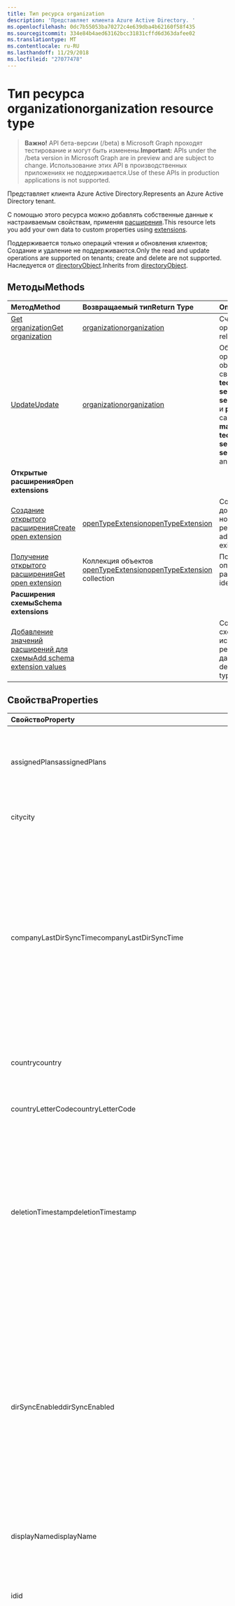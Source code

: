 ```yaml
---
title: Тип ресурса organization
description: 'Представляет клиента Azure Active Directory. '
ms.openlocfilehash: 0dc7b55053ba70272c4e639dba4b62160f58f435
ms.sourcegitcommit: 334e84b4aed63162bcc31831cffd6d363dafee02
ms.translationtype: MT
ms.contentlocale: ru-RU
ms.lasthandoff: 11/29/2018
ms.locfileid: "27077478"
---
```

# <a name="organization-resource-type"></a><span data-ttu-id="bf892-103">Тип ресурса organization</span><span class="sxs-lookup"><span data-stu-id="bf892-103">organization resource type</span></span>

> <span data-ttu-id="bf892-104">**Важно!** API бета-версии (/beta) в Microsoft Graph проходят тестирование и могут быть изменены.</span><span class="sxs-lookup"><span data-stu-id="bf892-104">**Important:** APIs under the /beta version in Microsoft Graph are in preview and are subject to change.</span></span> <span data-ttu-id="bf892-105">Использование этих API в производственных приложениях не поддерживается.</span><span class="sxs-lookup"><span data-stu-id="bf892-105">Use of these APIs in production applications is not supported.</span></span>

<span data-ttu-id="bf892-106">Представляет клиента Azure Active Directory.</span><span class="sxs-lookup"><span data-stu-id="bf892-106">Represents an Azure Active Directory tenant.</span></span> 

<span data-ttu-id="bf892-107">С помощью этого ресурса можно добавлять собственные данные к настраиваемым свойствам, применяя [расширения](/graph/extensibility-overview).</span><span class="sxs-lookup"><span data-stu-id="bf892-107">This resource lets you add your own data to custom properties using [extensions](/graph/extensibility-overview).</span></span>

<span data-ttu-id="bf892-108">Поддерживается только операций чтения и обновления клиентов; Создание и удаление не поддерживаются.</span><span class="sxs-lookup"><span data-stu-id="bf892-108">Only the read and update operations are supported on tenants; create and delete are not supported.</span></span> <span data-ttu-id="bf892-109">Наследуется от [directoryObject](directoryobject.md).</span><span class="sxs-lookup"><span data-stu-id="bf892-109">Inherits from [directoryObject](directoryobject.md).</span></span>

## <a name="methods"></a><span data-ttu-id="bf892-110">Методы</span><span class="sxs-lookup"><span data-stu-id="bf892-110">Methods</span></span>

| <span data-ttu-id="bf892-111">Метод</span><span class="sxs-lookup"><span data-stu-id="bf892-111">Method</span></span>       | <span data-ttu-id="bf892-112">Возвращаемый тип</span><span class="sxs-lookup"><span data-stu-id="bf892-112">Return Type</span></span>  |<span data-ttu-id="bf892-113">Описание</span><span class="sxs-lookup"><span data-stu-id="bf892-113">Description</span></span>|
|:---------------|:--------|:----------|
|[<span data-ttu-id="bf892-114">Get organization</span><span class="sxs-lookup"><span data-stu-id="bf892-114">Get organization</span></span>](../api/organization-get.md) | [<span data-ttu-id="bf892-115">organization</span><span class="sxs-lookup"><span data-stu-id="bf892-115">organization</span></span>](organization.md) |<span data-ttu-id="bf892-116">Считывание свойств и связей объекта организации.</span><span class="sxs-lookup"><span data-stu-id="bf892-116">Read properties and relationships of organization object.</span></span>|
|[<span data-ttu-id="bf892-117">Update</span><span class="sxs-lookup"><span data-stu-id="bf892-117">Update</span></span>](../api/organization-update.md) | [<span data-ttu-id="bf892-118">organization</span><span class="sxs-lookup"><span data-stu-id="bf892-118">organization</span></span>](organization.md)  |<span data-ttu-id="bf892-119">Обновление объекта организации.</span><span class="sxs-lookup"><span data-stu-id="bf892-119">Update organization object.</span></span> <span data-ttu-id="bf892-120">Обновлять можно только эти свойства: **marketingNotificationMails**, **technicalNotificationMails**, **securityComplianceNotificationMails**, **securityComplianceNotificationPhones** и **privacyProfile**.</span><span class="sxs-lookup"><span data-stu-id="bf892-120">The only properties that can be updated are: **marketingNotificationMails**, **technicalNotificationMails**, **securityComplianceNotificationMails**, **securityComplianceNotificationPhones** and **privacyProfile**.</span></span> |
|<span data-ttu-id="bf892-121">**Открытые расширения**</span><span class="sxs-lookup"><span data-stu-id="bf892-121">**Open extensions**</span></span>| | |
|[<span data-ttu-id="bf892-122">Создание открытого расширения</span><span class="sxs-lookup"><span data-stu-id="bf892-122">Create open extension</span></span>](../api/opentypeextension-post-opentypeextension.md) |[<span data-ttu-id="bf892-123">openTypeExtension</span><span class="sxs-lookup"><span data-stu-id="bf892-123">openTypeExtension</span></span>](opentypeextension.md)| <span data-ttu-id="bf892-124">Создание открытого расширения и добавление настраиваемых свойств в новый или существующий ресурс.</span><span class="sxs-lookup"><span data-stu-id="bf892-124">Create an open extension and add custom properties to a new or existing resource.</span></span>|
|[<span data-ttu-id="bf892-125">Получение открытого расширения</span><span class="sxs-lookup"><span data-stu-id="bf892-125">Get open extension</span></span>](../api/opentypeextension-get.md) |<span data-ttu-id="bf892-126">Коллекция объектов [openTypeExtension](opentypeextension.md)</span><span class="sxs-lookup"><span data-stu-id="bf892-126">[openTypeExtension](opentypeextension.md) collection</span></span>| <span data-ttu-id="bf892-127">Получение открытого расширения, определяемого именем расширения.</span><span class="sxs-lookup"><span data-stu-id="bf892-127">Get an open extension identified by the extension name.</span></span>|
|<span data-ttu-id="bf892-128">**Расширения схемы**</span><span class="sxs-lookup"><span data-stu-id="bf892-128">**Schema extensions**</span></span>| | |
|[<span data-ttu-id="bf892-129">Добавление значений расширений для схемы</span><span class="sxs-lookup"><span data-stu-id="bf892-129">Add schema extension values</span></span>](/graph/extensibility-schema-groups) || <span data-ttu-id="bf892-130">Создание определения расширения схемы и его дальнейшее использование для добавления в ресурс введенных пользовательских данных.</span><span class="sxs-lookup"><span data-stu-id="bf892-130">Create a schema extension definition and then use it to add custom typed data to a resource.</span></span>|

## <a name="properties"></a><span data-ttu-id="bf892-131">Свойства</span><span class="sxs-lookup"><span data-stu-id="bf892-131">Properties</span></span>
| <span data-ttu-id="bf892-132">Свойство</span><span class="sxs-lookup"><span data-stu-id="bf892-132">Property</span></span>     | <span data-ttu-id="bf892-133">Тип</span><span class="sxs-lookup"><span data-stu-id="bf892-133">Type</span></span>   |<span data-ttu-id="bf892-134">Описание</span><span class="sxs-lookup"><span data-stu-id="bf892-134">Description</span></span>|
|:---------------|:--------|:----------|
|<span data-ttu-id="bf892-135">assignedPlans</span><span class="sxs-lookup"><span data-stu-id="bf892-135">assignedPlans</span></span>|<span data-ttu-id="bf892-136">Коллекция [assignedPlan](assignedplan.md)</span><span class="sxs-lookup"><span data-stu-id="bf892-136">[assignedPlan](assignedplan.md) collection</span></span>|<span data-ttu-id="bf892-p104">Коллекция планов обслуживания, сопоставленных с клиентом. Значение NULL не допускается.</span><span class="sxs-lookup"><span data-stu-id="bf892-p104">The collection of service plans associated with the tenant. Not nullable.</span></span>            |
|<span data-ttu-id="bf892-139">city</span><span class="sxs-lookup"><span data-stu-id="bf892-139">city</span></span>|<span data-ttu-id="bf892-140">String</span><span class="sxs-lookup"><span data-stu-id="bf892-140">String</span></span>| <span data-ttu-id="bf892-141">Название города в адресе организации</span><span class="sxs-lookup"><span data-stu-id="bf892-141">City name of the address for the organization</span></span> |
|<span data-ttu-id="bf892-142">companyLastDirSyncTime</span><span class="sxs-lookup"><span data-stu-id="bf892-142">companyLastDirSyncTime</span></span>|<span data-ttu-id="bf892-143">DateTimeOffset</span><span class="sxs-lookup"><span data-stu-id="bf892-143">DateTimeOffset</span></span>|<span data-ttu-id="bf892-p105">Дата и время последней синхронизации клиента с локальным каталогом. Тип Timestamp представляет сведения о времени и дате с использованием формата ISO 8601 (время всегда в формате UTC). Например, значение полуночи 1 января 2014 г. в формате UTC выглядит так: `'2014-01-01T00:00:00Z'`.</span><span class="sxs-lookup"><span data-stu-id="bf892-p105">The time and date at which the tenant was last synced with the on-premise directory.The Timestamp type represents date and time information using ISO 8601 format and is always in UTC time. For example, midnight UTC on Jan 1, 2014 would look like this: `'2014-01-01T00:00:00Z'`</span></span>|
|<span data-ttu-id="bf892-146">country</span><span class="sxs-lookup"><span data-stu-id="bf892-146">country</span></span>|<span data-ttu-id="bf892-147">String</span><span class="sxs-lookup"><span data-stu-id="bf892-147">String</span></span>| <span data-ttu-id="bf892-148">Название страны или региона в адресе организации.</span><span class="sxs-lookup"><span data-stu-id="bf892-148">Country/region name of the address for the organization</span></span> |
|<span data-ttu-id="bf892-149">countryLetterCode</span><span class="sxs-lookup"><span data-stu-id="bf892-149">countryLetterCode</span></span>|<span data-ttu-id="bf892-150">String</span><span class="sxs-lookup"><span data-stu-id="bf892-150">String</span></span>| <span data-ttu-id="bf892-151">Сокращенное название страны или региона для организации.</span><span class="sxs-lookup"><span data-stu-id="bf892-151">Country/region abbreviation for the organization</span></span> |
|<span data-ttu-id="bf892-152">deletionTimestamp</span><span class="sxs-lookup"><span data-stu-id="bf892-152">deletionTimestamp</span></span>|<span data-ttu-id="bf892-153">DateTimeOffset</span><span class="sxs-lookup"><span data-stu-id="bf892-153">DateTimeOffset</span></span>|<span data-ttu-id="bf892-p106">Тип Timestamp представляет сведения о времени и дате с использованием формата ISO 8601 (всегда используется формат UTC). Например, значение полуночи 1 января 2014 г. в формате UTC выглядит так: `'2014-01-01T00:00:00Z'`.</span><span class="sxs-lookup"><span data-stu-id="bf892-p106">The Timestamp type represents date and time information using ISO 8601 format and is always in UTC time. For example, midnight UTC on Jan 1, 2014 would look like this: `'2014-01-01T00:00:00Z'`</span></span>|
|<span data-ttu-id="bf892-156">dirSyncEnabled</span><span class="sxs-lookup"><span data-stu-id="bf892-156">dirSyncEnabled</span></span>|<span data-ttu-id="bf892-157">Boolean</span><span class="sxs-lookup"><span data-stu-id="bf892-157">Boolean</span></span>|<span data-ttu-id="bf892-158">Используется значение **true**, если этот объект синхронизируется из локального каталога. Используется значение **false**, если этот объект ранее синхронизировался из локального каталога, но синхронизация больше не выполняется. Используется значение **null**, если этот объект никогда не синхронизировался из локального каталога (значение по умолчанию).</span><span class="sxs-lookup"><span data-stu-id="bf892-158">**true** if this object is synced from an on-premises directory; **false** if this object was originally synced from an on-premises directory but is no longer synced; **null** if this object has never been synced from an on-premises directory (default).</span></span>|
|<span data-ttu-id="bf892-159">displayName</span><span class="sxs-lookup"><span data-stu-id="bf892-159">displayName</span></span>|<span data-ttu-id="bf892-160">String</span><span class="sxs-lookup"><span data-stu-id="bf892-160">String</span></span>|<span data-ttu-id="bf892-161">Отображаемое имя для клиента.</span><span class="sxs-lookup"><span data-stu-id="bf892-161">The display name for the tenant.</span></span>|
|<span data-ttu-id="bf892-162">id</span><span class="sxs-lookup"><span data-stu-id="bf892-162">id</span></span>|<span data-ttu-id="bf892-163">String</span><span class="sxs-lookup"><span data-stu-id="bf892-163">String</span></span>|<span data-ttu-id="bf892-p107">Уникальный идентификатор клиента. Наследуется от [directoryObject](directoryobject.md). Ключ. Значение null не допускается. Только для чтения.</span><span class="sxs-lookup"><span data-stu-id="bf892-p107">The unique identifier for the tenant. Inherited from [directoryObject](directoryobject.md). Key. Not nullable. Read-only.</span></span>|
|<span data-ttu-id="bf892-169">isMultipleDataLocationsForServicesEnabled</span><span class="sxs-lookup"><span data-stu-id="bf892-169">isMultipleDataLocationsForServicesEnabled</span></span>|<span data-ttu-id="bf892-170">Логический</span><span class="sxs-lookup"><span data-stu-id="bf892-170">Boolean</span></span>|<span data-ttu-id="bf892-171">**значение true,** Если организация — ферма с несколькими-географически включено; **значение false,** Если организация не включена несколькими географически; **значение NULL** (по умолчанию).</span><span class="sxs-lookup"><span data-stu-id="bf892-171">**true** if organization is Multi-Geo enabled; **false** if organization is not Multi-Geo enabled; **null** (default).</span></span> <span data-ttu-id="bf892-172">Только для чтения.</span><span class="sxs-lookup"><span data-stu-id="bf892-172">Read-only.</span></span> <span data-ttu-id="bf892-173">Для получения дополнительных сведений см [OneDrive Online Multi-географически](https://docs.microsoft.com/sharepoint/dev/solution-guidance/multigeo-introduction).</span><span class="sxs-lookup"><span data-stu-id="bf892-173">For more information, see [OneDrive Online Multi-Geo](https://docs.microsoft.com/sharepoint/dev/solution-guidance/multigeo-introduction).</span></span>|
|<span data-ttu-id="bf892-174">marketingNotificationEmails</span><span class="sxs-lookup"><span data-stu-id="bf892-174">marketingNotificationEmails</span></span>|<span data-ttu-id="bf892-175">Коллекция String</span><span class="sxs-lookup"><span data-stu-id="bf892-175">String collection</span></span>| <span data-ttu-id="bf892-176">Значение null не допускается.</span><span class="sxs-lookup"><span data-stu-id="bf892-176">Not nullable.</span></span>            |
|<span data-ttu-id="bf892-177">objectType</span><span class="sxs-lookup"><span data-stu-id="bf892-177">objectType</span></span>|<span data-ttu-id="bf892-178">String</span><span class="sxs-lookup"><span data-stu-id="bf892-178">String</span></span>|<span data-ttu-id="bf892-p109">Строка, которая определяет тип объекта. Для клиентов всегда задается значение Company.</span><span class="sxs-lookup"><span data-stu-id="bf892-p109">A string that identifies the object type. For tenants the value is always “Company”.</span></span> |
|<span data-ttu-id="bf892-181">postalCode</span><span class="sxs-lookup"><span data-stu-id="bf892-181">postalCode</span></span>|<span data-ttu-id="bf892-182">String</span><span class="sxs-lookup"><span data-stu-id="bf892-182">String</span></span>| <span data-ttu-id="bf892-183">Почтовый индекс в адресе организации</span><span class="sxs-lookup"><span data-stu-id="bf892-183">Postal code of the address for the organization</span></span> |
|<span data-ttu-id="bf892-184">preferredLanguage</span><span class="sxs-lookup"><span data-stu-id="bf892-184">preferredLanguage</span></span>|<span data-ttu-id="bf892-185">String</span><span class="sxs-lookup"><span data-stu-id="bf892-185">String</span></span>| <span data-ttu-id="bf892-186">Предпочитаемый язык для организации.</span><span class="sxs-lookup"><span data-stu-id="bf892-186">The preferred language for the organization.</span></span> <span data-ttu-id="bf892-187">Он должен быть представлен в формате ISO 639-1. Пример: ru.</span><span class="sxs-lookup"><span data-stu-id="bf892-187">Should follow ISO 639-1 Code; for example "en".</span></span> |
|<span data-ttu-id="bf892-188">privacyProfile</span><span class="sxs-lookup"><span data-stu-id="bf892-188">privacyProfile</span></span>|[<span data-ttu-id="bf892-189">privacyProfile</span><span class="sxs-lookup"><span data-stu-id="bf892-189">privacyProfile</span></span>](privacyprofile.md)| <span data-ttu-id="bf892-190">Профиль конфиденциальности организации.</span><span class="sxs-lookup"><span data-stu-id="bf892-190">The privacy profile of an organization.</span></span>            |
|<span data-ttu-id="bf892-191">provisionedPlans</span><span class="sxs-lookup"><span data-stu-id="bf892-191">provisionedPlans</span></span>|<span data-ttu-id="bf892-192">Коллекция [ProvisionedPlan](provisionedplan.md)</span><span class="sxs-lookup"><span data-stu-id="bf892-192">[ProvisionedPlan](provisionedplan.md) collection</span></span>| <span data-ttu-id="bf892-193">Значение null не допускается.</span><span class="sxs-lookup"><span data-stu-id="bf892-193">Not nullable.</span></span>            |
|<span data-ttu-id="bf892-194">provisioningErrors</span><span class="sxs-lookup"><span data-stu-id="bf892-194">provisioningErrors</span></span>|<span data-ttu-id="bf892-195">Коллекция ProvisioningError</span><span class="sxs-lookup"><span data-stu-id="bf892-195">ProvisioningError collection</span></span>| <span data-ttu-id="bf892-196">Значение null не допускается.</span><span class="sxs-lookup"><span data-stu-id="bf892-196">Not nullable.</span></span>            |
|<span data-ttu-id="bf892-197">securityComplianceNotificationMails</span><span class="sxs-lookup"><span data-stu-id="bf892-197">securityComplianceNotificationMails</span></span>|<span data-ttu-id="bf892-198">Коллекция String</span><span class="sxs-lookup"><span data-stu-id="bf892-198">String collection</span></span>||
|<span data-ttu-id="bf892-199">securityComplianceNotificationPhones</span><span class="sxs-lookup"><span data-stu-id="bf892-199">securityComplianceNotificationPhones</span></span>|<span data-ttu-id="bf892-200">Коллекция String</span><span class="sxs-lookup"><span data-stu-id="bf892-200">String collection</span></span>||
|<span data-ttu-id="bf892-201">state</span><span class="sxs-lookup"><span data-stu-id="bf892-201">state</span></span>|<span data-ttu-id="bf892-202">String</span><span class="sxs-lookup"><span data-stu-id="bf892-202">String</span></span>| <span data-ttu-id="bf892-203">Название республики, области или края в адресе организации</span><span class="sxs-lookup"><span data-stu-id="bf892-203">State name of the address for the organization</span></span> |
|<span data-ttu-id="bf892-204">street</span><span class="sxs-lookup"><span data-stu-id="bf892-204">street</span></span>|<span data-ttu-id="bf892-205">String</span><span class="sxs-lookup"><span data-stu-id="bf892-205">String</span></span>| <span data-ttu-id="bf892-206">Название улицы в адресе организации</span><span class="sxs-lookup"><span data-stu-id="bf892-206">Street name of the address for organization</span></span> |
|<span data-ttu-id="bf892-207">technicalNotificationMails</span><span class="sxs-lookup"><span data-stu-id="bf892-207">technicalNotificationMails</span></span>|<span data-ttu-id="bf892-208">Коллекция String</span><span class="sxs-lookup"><span data-stu-id="bf892-208">String collection</span></span>| <span data-ttu-id="bf892-209">Значение null не допускается.</span><span class="sxs-lookup"><span data-stu-id="bf892-209">Not nullable.</span></span> |
|<span data-ttu-id="bf892-210">telephoneNumber</span><span class="sxs-lookup"><span data-stu-id="bf892-210">telephoneNumber</span></span>|<span data-ttu-id="bf892-211">String</span><span class="sxs-lookup"><span data-stu-id="bf892-211">String</span></span>| <span data-ttu-id="bf892-212">Номер телефона организации</span><span class="sxs-lookup"><span data-stu-id="bf892-212">Telephone number for the organization</span></span> |
|<span data-ttu-id="bf892-213">verifiedDomains</span><span class="sxs-lookup"><span data-stu-id="bf892-213">verifiedDomains</span></span>|<span data-ttu-id="bf892-214">Коллекция [VerifiedDomain](verifieddomain.md)</span><span class="sxs-lookup"><span data-stu-id="bf892-214">[VerifiedDomain](verifieddomain.md) collection</span></span>|<span data-ttu-id="bf892-p111">Коллекция доменов, сопоставленных с этим клиентом. Значение null не допускается.</span><span class="sxs-lookup"><span data-stu-id="bf892-p111">The collection of domains associated with this tenant. Not nullable.</span></span>            |

## <a name="relationships"></a><span data-ttu-id="bf892-217">Связи</span><span class="sxs-lookup"><span data-stu-id="bf892-217">Relationships</span></span>
<span data-ttu-id="bf892-218">| расширения | набор [расширений](extension.md) | Коллекция open расширения, определенных для ресурсов организации.</span><span class="sxs-lookup"><span data-stu-id="bf892-218">|extensions|[extension](extension.md) collection|The collection of open extensions defined for the organization resource.</span></span> <span data-ttu-id="bf892-219">Допускает значение NULL. |</span><span class="sxs-lookup"><span data-stu-id="bf892-219">Nullable.|</span></span>

## <a name="json-representation"></a><span data-ttu-id="bf892-220">Представление JSON</span><span class="sxs-lookup"><span data-stu-id="bf892-220">JSON representation</span></span>

<span data-ttu-id="bf892-221">Ниже этот ресурс представлен в формате JSON.</span><span class="sxs-lookup"><span data-stu-id="bf892-221">Here is a JSON representation of the resource</span></span>

<!-- {
  "blockType": "resource",
  "optionalProperties": [
    "extensions"
  ],
  "keyProperty": "id",
  "@odata.type": "microsoft.graph.organization"
}-->

```json
{
  "assignedPlans": [{"@odata.type": "microsoft.graph.assignedPlan"}],
  "businessPhones": ["string"],
  "city": "string",
  "country": "string",
  "countryLetterCode": "string",
  "displayName": "string",
  "id": "string (identifier)",
  "isMultipleDataLocationsForServicesEnabled": "boolean",
  "marketingNotificationEmails": ["string"],
  "onPremisesLastSyncDateTime": "String (timestamp)",
  "onPremisesSyncEnabled": true,
  "postalCode": "string",
  "preferredLanguage": "string",
  "privacyProfile": {"@odata.type": "microsoft.graph.privacyProfile"},
  "provisionedPlans": [{"@odata.type": "microsoft.graph.provisionedPlan"}],
  "securityComplianceNotificationMails": ["string"],
  "securityComplianceNotificationPhones": ["string"],
  "state": "string",
  "street": "string",
  "technicalNotificationMails": ["string"],
  "verifiedDomains": [{"@odata.type": "microsoft.graph.verifiedDomain"}]
}

```

## <a name="see-also"></a><span data-ttu-id="bf892-222">См. также</span><span class="sxs-lookup"><span data-stu-id="bf892-222">See also</span></span>

- [<span data-ttu-id="bf892-223">Добавление пользовательских данных в ресурсы с помощью расширений</span><span class="sxs-lookup"><span data-stu-id="bf892-223">Add custom data to resources using extensions</span></span>](/graph/extensibility-overview)
- [<span data-ttu-id="bf892-224">Добавление пользовательских данных в ресурсы user с помощью открытых расширений</span><span class="sxs-lookup"><span data-stu-id="bf892-224">Add custom data to users using open extensions</span></span>](/graph/extensibility-open-users)
- [<span data-ttu-id="bf892-225">Добавление пользовательских данных в группы с помощью расширений схемы</span><span class="sxs-lookup"><span data-stu-id="bf892-225">Add custom data to groups using schema extensions</span></span>](/graph/extensibility-schema-groups)

<!-- uuid: 8fcb5dbc-d5aa-4681-8e31-b001d5168d79
2015-10-25 14:57:30 UTC -->
<!-- {
  "type": "#page.annotation",
  "description": "organization resource",
  "keywords": "",
  "section": "documentation",
  "tocPath": ""
}-->
